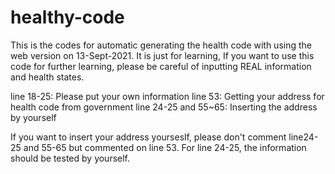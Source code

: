 # healthy-code
This is the codes for automatic generating the health code with using the web version on 13-Sept-2021. It is just for learning, If you want to use this code for further learning, please be careful of inputting REAL information and health states.

line 18-25: Please put your own information
line 53: Getting your address for health code from government
line 24-25 and 55~65: Inserting the address by yourself

If you want to insert your address yourseslf, please don't comment line24-25 and 55-65 but commented on line 53.
For line 24-25, the information should be tested by yourself.
